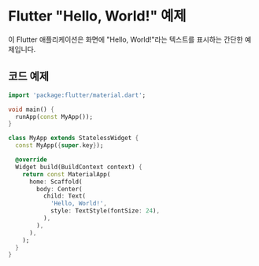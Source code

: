 # Flutter "Hello, World!" 예제

이 Flutter 애플리케이션은 화면에 "Hello, World!"라는 텍스트를 표시하는 간단한 예제입니다.

## 코드 예제
```dart
import 'package:flutter/material.dart';

void main() {
  runApp(const MyApp());
}

class MyApp extends StatelessWidget {
  const MyApp({super.key});

  @override
  Widget build(BuildContext context) {
    return const MaterialApp(
      home: Scaffold(
        body: Center(
          child: Text(
            'Hello, World!',
            style: TextStyle(fontSize: 24),
          ),
        ),
      ),
    );
  }
}
